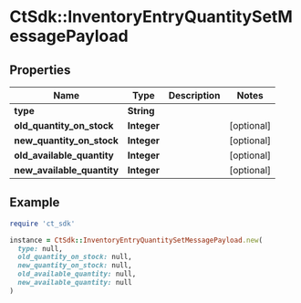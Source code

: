 # CtSdk::InventoryEntryQuantitySetMessagePayload

## Properties

| Name | Type | Description | Notes |
| ---- | ---- | ----------- | ----- |
| **type** | **String** |  |  |
| **old_quantity_on_stock** | **Integer** |  | [optional] |
| **new_quantity_on_stock** | **Integer** |  | [optional] |
| **old_available_quantity** | **Integer** |  | [optional] |
| **new_available_quantity** | **Integer** |  | [optional] |

## Example

```ruby
require 'ct_sdk'

instance = CtSdk::InventoryEntryQuantitySetMessagePayload.new(
  type: null,
  old_quantity_on_stock: null,
  new_quantity_on_stock: null,
  old_available_quantity: null,
  new_available_quantity: null
)
```

